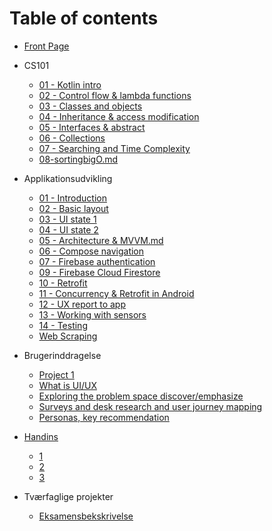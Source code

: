 # Table of contents

* [Front Page](README.md)

* CS101

  * [01 - Kotlin intro](cs101/01-kotlin-intro.md)
  * [02 - Control flow & lambda functions](cs101/02-control-flow-lambda.md)
  * [03 - Classes and objects](cs101/03-classes-and-objects.md)
  * [04 - Inheritance & access modification](cs101/04-inheritance-access-modification.md) 

  - [05 - Interfaces & abstract](cs101/05-interfaces-abstract.md)
  - [06 - Collections](CS101/06-collections-enum.md)
  - [07 - Searching and Time Complexity](CS101/07-searchingtimecomplexity.md) 
  - [08-sortingbigO.md](CS101/08-sortingbigO.md) 

* Applikationsudvikling

  * [01 - Introduction](applikationsudvikling/01-introduction.md) 
  * [02 - Basic layout](applikationsudvikling/02-basic-layout.md)
  * [03 - UI state 1](applikationsudvikling/03-ui-state-intro.md)
  * [04 - UI state 2](applikationsudvikling/04-ui-state-lists.md)
  * [05 - Architecture & MVVM.md](applikationsudvikling/05-architecture-mvvm.md) 
  * [06 - Compose navigation](applikationsudvikling/06-compose-navigation.md)
  * [07 - Firebase authentication](applikationsudvikling/07-Firebase-Authentication.md) 
  * [09 - Firebase Cloud Firestore](applikationsudvikling/09-firebase-cloud-firestore.md)
  * [10 - Retrofit](applikationsudvikling/10-Retrofit.md) 
  * [11 - Concurrency & Retrofit in Android](applikationsudvikling/11-concurrency-retrofit-android.md) 
  * [12 - UX report to app](applikationsudvikling/12-ux-report-to-app.md)
  * [13 - Working with sensors](applikationsudvikling/13-sensors.md)
  * [14 - Testing](applikationsudvikling/14-testing.md)
  * [Web Scraping](digital-kultur/webscraping.md) 


* Brugerinddragelse

  * [Project 1](brugerinddragelse/project-1.md)
  * [What is UI/UX](brugerinddragelse/week-5.md)
  * [Exploring the problem space discover/emphasize](brugerinddragelse/week-6.md)
  * [Surveys and desk research and user journey mapping](brugerinddragelse/week-7.md)
  * [Personas, key recommendation](brugerinddragelse/week-8.md)

* [Handins](handins/README.md)
  * [1](handins/week-1.md)
  * [2](handins/week-2.md)
  * [3](handins/week-3.md)

* Tværfaglige projekter

  * [Eksamensbekskrivelse](Projects/eksamne-formelle-krav.md) 
